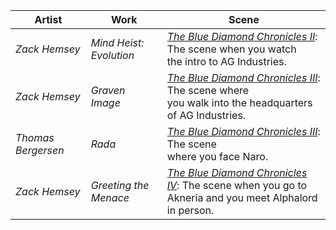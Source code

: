 |Artist|Work|Scene|
|---|---|---|
| *Zack Hemsey* | *Mind Heist: Evolution* | [*The Blue Diamond Chronicles II*](https://): The scene when you watch<br/>the intro to AG Industries. | 
| *Zack Hemsey* | *Graven Image* | [*The Blue Diamond Chronicles III*](https://): The scene where<br/>you walk into the headquarters of AG Industries. |
| *Thomas Bergersen* | *Rada* | [*The Blue Diamond Chronicles III*](https://): The scene<br/>where you face Naro. |
| *Zack Hemsey* | *Greeting the Menace* | [*The Blue Diamond Chronicles IV*](https://): The scene when you go to<br/>Akneria and you meet Alphalord in person. |
